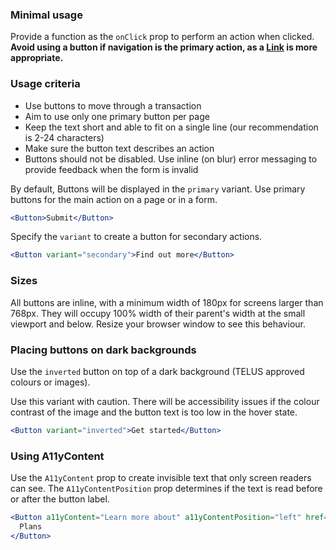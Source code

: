 ### Minimal usage

Provide a function as the `onClick` prop to perform an action when clicked. **Avoid using a button if navigation
is the primary action, as a [Link](#link) is more appropriate.**

### Usage criteria

* Use buttons to move through a transaction
* Aim to use only one primary button per page
* Keep the text short and able to fit on a single line (our recommendation is 2-24 characters)
* Make sure the button text describes an action
* Buttons should not be disabled. Use inline (on blur) error messaging to provide feedback when the form is invalid

By default, Buttons will be displayed in the `primary` variant. Use primary buttons for the main action on a page or
in a form.

```jsx
<Button>Submit</Button>
```

Specify the `variant` to create a button for secondary actions.

```jsx
<Button variant="secondary">Find out more</Button>
```

### Sizes

All buttons are inline, with a minimum width of 180px for screens larger than 768px. They will occupy 100% width of their
parent's width at the small viewport and below. Resize your browser window to see this behaviour.

### Placing buttons on dark backgrounds

Use the `inverted` button on top of a dark background (TELUS approved colours or images).

Use this variant with caution. There will be accessibility issues if the colour contrast of the image and the button
text is too low in the hover state.

```jsx { "props": { "className": "docs_purple-block" } }
<Button variant="inverted">Get started</Button>
```

### Using A11yContent

Use the `A11yContent` prop to create invisible text that only screen readers can see. The `A11yContentPosition` prop determines if the text is read before or after the button label.

```jsx
<Button a11yContent="Learn more about" a11yContentPosition="left" href="#">
  Plans
</Button>
```
